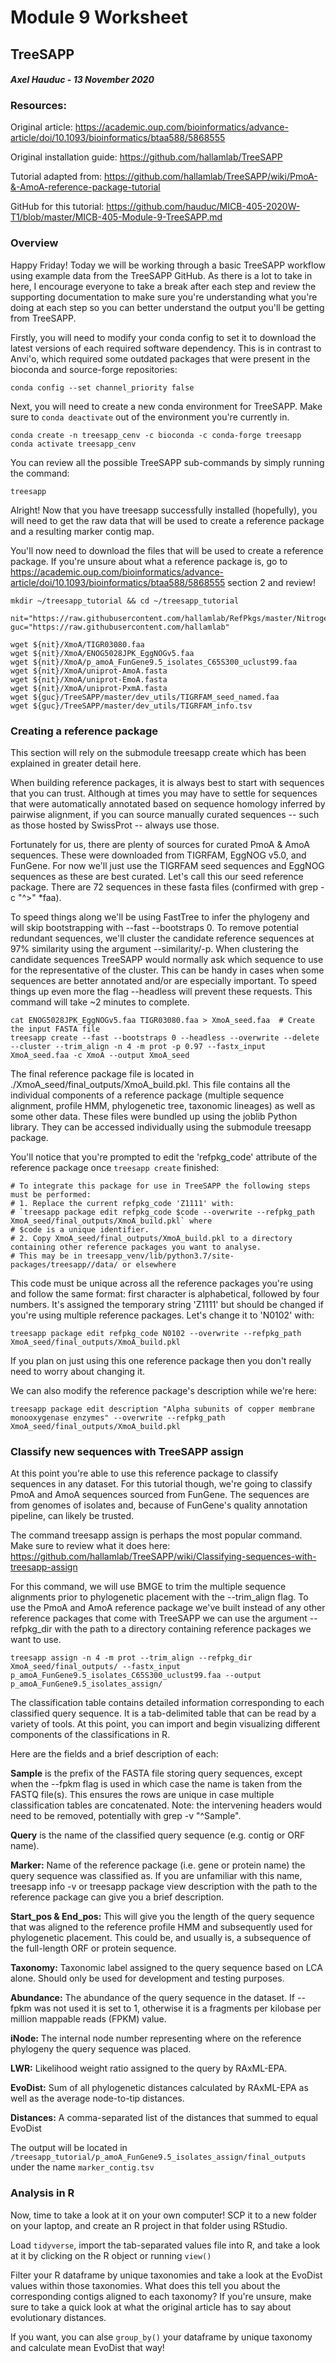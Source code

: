# Module 9 Worksheet
## TreeSAPP
#### *Axel Hauduc - 13 November 2020*

### Resources:
Original article: https://academic.oup.com/bioinformatics/advance-article/doi/10.1093/bioinformatics/btaa588/5868555

Original installation guide: https://github.com/hallamlab/TreeSAPP

Tutorial adapted from: https://github.com/hallamlab/TreeSAPP/wiki/PmoA-&-AmoA-reference-package-tutorial

GitHub for this tutorial: https://github.com/hauduc/MICB-405-2020W-T1/blob/master/MICB-405-Module-9-TreeSAPP.md

### Overview
Happy Friday! Today we will be working through a basic TreeSAPP workflow using example data from the TreeSAPP GitHub. As there is a lot to take in here, I encourage everyone to take a break after each step and review the supporting documentation to make sure you're understanding what you're doing at each step so you can better understand the output you'll be getting from TreeSAPP. 

Firstly, you will need to modify your conda config to set it to download the latest versions of each required software dependency. This is in contrast to Anvi'o, which required some outdated packages that were present in the bioconda and source-forge repositories:
```
conda config --set channel_priority false
```

Next, you will need to create a new conda environment for TreeSAPP. Make sure to ```conda deactivate``` out of the environment you're currently in.

```
conda create -n treesapp_cenv -c bioconda -c conda-forge treesapp
conda activate treesapp_cenv
```

You can review all the possible TreeSAPP sub-commands by simply running the command:
```
treesapp
```

Alright! Now that you have treesapp successfully installed (hopefully), you will need to get the raw data that will be used to create a reference package and a resulting marker contig map.

You'll now need to download the files that will be used to create a reference package. If you're unsure about what a reference package is, go to https://academic.oup.com/bioinformatics/advance-article/doi/10.1093/bioinformatics/btaa588/5868555 section 2 and review!
```
mkdir ~/treesapp_tutorial && cd ~/treesapp_tutorial

nit="https://raw.githubusercontent.com/hallamlab/RefPkgs/master/Nitrogen_metabolism/Nitrification"
guc="https://raw.githubusercontent.com/hallamlab"

wget ${nit}/XmoA/TIGR03080.faa
wget ${nit}/XmoA/ENOG5028JPK_EggNOGv5.faa
wget ${nit}/XmoA/p_amoA_FunGene9.5_isolates_C65S300_uclust99.faa
wget ${nit}/XmoA/uniprot-AmoA.fasta
wget ${nit}/XmoA/uniprot-EmoA.fasta
wget ${nit}/XmoA/uniprot-PxmA.fasta
wget ${guc}/TreeSAPP/master/dev_utils/TIGRFAM_seed_named.faa
wget ${guc}/TreeSAPP/master/dev_utils/TIGRFAM_info.tsv
```

### Creating a reference package
This section will rely on the submodule treesapp create which has been explained in greater detail here.

When building reference packages, it is always best to start with sequences that you can trust. Although at times you may have to settle for sequences that were automatically annotated based on sequence homology inferred by pairwise alignment, if you can source manually curated sequences -- such as those hosted by SwissProt -- always use those.

Fortunately for us, there are plenty of sources for curated PmoA & AmoA sequences. These were downloaded from TIGRFAM, EggNOG v5.0, and FunGene. For now we'll just use the TIGRFAM seed sequences and EggNOG sequences as these are best curated. Let's call this our seed reference package. There are 72 sequences in these fasta files (confirmed with grep -c "^>" *faa).

To speed things along we'll be using FastTree to infer the phylogeny and will skip bootstrapping with --fast --bootstraps 0. To remove potential redundant sequences, we'll cluster the candidate reference sequences at 97% similarity using the argument --similarity/-p. When clustering the candidate sequences TreeSAPP would normally ask which sequence to use for the representative of the cluster. This can be handy in cases when some sequences are better annotated and/or are especially important. To speed things up even more the flag --headless will prevent these requests. This command will take ~2 minutes to complete.

```
cat ENOG5028JPK_EggNOGv5.faa TIGR03080.faa > XmoA_seed.faa  # Create the input FASTA file
treesapp create --fast --bootstraps 0 --headless --overwrite --delete --cluster --trim_align -n 4 -m prot -p 0.97 --fastx_input XmoA_seed.faa -c XmoA --output XmoA_seed
```

The final reference package file is located in ./XmoA_seed/final_outputs/XmoA_build.pkl. This file contains all the individual components of a reference package (multiple sequence alignment, profile HMM, phylogenetic tree, taxonomic lineages) as well as some other data. These files were bundled up using the joblib Python library. They can be accessed individually using the submodule treesapp package.

You'll notice that you're prompted to edit the 'refpkg_code' attribute of the reference package once ```treesapp create``` finished:

```
# To integrate this package for use in TreeSAPP the following steps must be performed:
# 1. Replace the current refpkg_code 'Z1111' with:
# `treesapp package edit refpkg_code $code --overwrite --refpkg_path XmoA_seed/final_outputs/XmoA_build.pkl` where 
# $code is a unique identifier.
# 2. Copy XmoA_seed/final_outputs/XmoA_build.pkl to a directory containing other reference packages you want to analyse. 
# This may be in treesapp_venv/lib/python3.7/site-packages/treesapp//data/ or elsewhere
```

This code must be unique across all the reference packages you're using and follow the same format: first character is alphabetical, followed by four numbers. It's assigned the temporary string 'Z1111' but should be changed if you're using multiple reference packages. Let's change it to 'N0102' with:

```
treesapp package edit refpkg_code N0102 --overwrite --refpkg_path XmoA_seed/final_outputs/XmoA_build.pkl
```

If you plan on just using this one reference package then you don't really need to worry about changing it.

We can also modify the reference package's description while we're here:

```
treesapp package edit description "Alpha subunits of copper membrane monooxygenase enzymes" --overwrite --refpkg_path XmoA_seed/final_outputs/XmoA_build.pkl
```

### Classify new sequences with TreeSAPP assign
At this point you're able to use this reference package to classify sequences in any dataset. For this tutorial though, we're going to classify PmoA and AmoA sequences sourced from FunGene. The sequences are from genomes of isolates and, because of FunGene's quality annotation pipeline, can likely be trusted.

The command treesapp assign is perhaps the most popular command. Make sure to review what it does here: https://github.com/hallamlab/TreeSAPP/wiki/Classifying-sequences-with-treesapp-assign

For this command, we will use BMGE to trim the multiple sequence alignments prior to phylogenetic placement with the --trim_align flag. To use the PmoA and AmoA reference package we've built instead of any other reference packages that come with TreeSAPP we can use the argument --refpkg_dir with the path to a directory containing reference packages we want to use.

```
treesapp assign -n 4 -m prot --trim_align --refpkg_dir XmoA_seed/final_outputs/ --fastx_input p_amoA_FunGene9.5_isolates_C65S300_uclust99.faa --output p_amoA_FunGene9.5_isolates_assign/
```

The classification table contains detailed information corresponding to each classified query sequence. It is a tab-delimited table that can be read by a variety of tools. At this point, you can import and begin visualizing different components of the classifications in R.

Here are the fields and a brief description of each:

**Sample** is the prefix of the FASTA file storing query sequences, except when the --fpkm flag is used in which case the name is taken from the FASTQ file(s). This ensures the rows are unique in case multiple classification tables are concatenated. Note: the intervening headers would need to be removed, potentially with grep -v "^Sample".

**Query** is the name of the classified query sequence (e.g. contig or ORF name).

**Marker:** Name of the reference package (i.e. gene or protein name) the query sequence was classified as. If you are unfamiliar with this name, treesapp info -v or treesapp package view description with the path to the reference package can give you a brief description.

**Start_pos & End_pos:** This will give you the length of the query sequence that was aligned to the reference profile HMM and subsequently used for phylogenetic placement. This could be, and usually is, a subsequence of the full-length ORF or protein sequence.

**Taxonomy:** Taxonomic label assigned to the query sequence based on LCA alone. Should only be used for development and testing purposes.

**Abundance:** The abundance of the query sequence in the dataset. If --fpkm was not used it is set to 1, otherwise it is a fragments per kilobase per million mappable reads (FPKM) value.

**iNode:** The internal node number representing where on the reference phylogeny the query sequence was placed.

**LWR:** Likelihood weight ratio assigned to the query by RAxML-EPA.

**EvoDist:** Sum of all phylogenetic distances calculated by RAxML-EPA as well as the average node-to-tip distances.

**Distances:** A comma-separated list of the distances that summed to equal EvoDist

The output will be located in ```/treesapp_tutorial/p_amoA_FunGene9.5_isolates_assign/final_outputs``` under the name ```marker_contig.tsv```

### Analysis in R

Now, time to take a look at it on your own computer! SCP it to a new folder on your laptop, and create an R project in that folder using RStudio.

Load ```tidyverse```, import the tab-separated values file into R, and take a look at it by clicking on the R object or running ```view()```

Filter your R dataframe by unique taxonomies and take a look at the EvoDist values within those taxonomies. What does this tell you about the corresponding contigs aligned to each taxonomy? If you're unsure, make sure to take a quick look at what the original article has to say about evolutionary distances.

If you want, you can alse ```group_by()``` your dataframe by unique taxonomy and calculate mean EvoDist that way!


